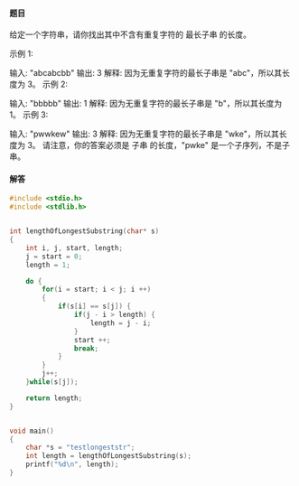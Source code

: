 #### 题目

给定一个字符串，请你找出其中不含有重复字符的 最长子串 的长度。

示例 1:

输入: "abcabcbb"
输出: 3 
解释: 因为无重复字符的最长子串是 "abc"，所以其长度为 3。
示例 2:

输入: "bbbbb"
输出: 1
解释: 因为无重复字符的最长子串是 "b"，所以其长度为 1。
示例 3:

输入: "pwwkew"
输出: 3
解释: 因为无重复字符的最长子串是 "wke"，所以其长度为 3。
     请注意，你的答案必须是 子串 的长度，"pwke" 是一个子序列，不是子串。
     
     
     
#### 解答

```C
#include <stdio.h>
#include <stdlib.h>


int lengthOfLongestSubstring(char* s)
{
    int i, j, start, length;
    j = start = 0;
    length = 1;

    do {
        for(i = start; i < j; i ++)
        {
            if(s[i] == s[j]) {
                if(j - i > length) {
                    length = j - i;
                }
                start ++;
                break;
            }
        }
        j++;
    }while(s[j]);

    return length;
}


void main()
{
    char *s = "testlongeststr";
    int length = lengthOfLongestSubstring(s);
    printf("%d\n", length);
}
```
